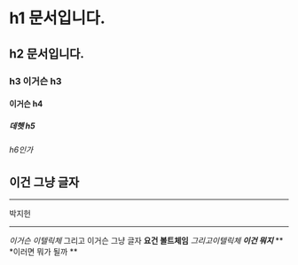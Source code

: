 # h1 문서입니다.
## h2 문서입니다.
### h3 이거슨 h3
#### 이거슨 h4
##### 데헷 h5
###### h6인가
이건 그냥 글자
-----------------
****
박지헌
****
*이거슨 이텔릭체* 그리고 이거슨 그냥 글자
**요건 볼트체임** *그리고이텔릭체*
***이건 뭐지***
** *이러면 뭐가 될까 **






